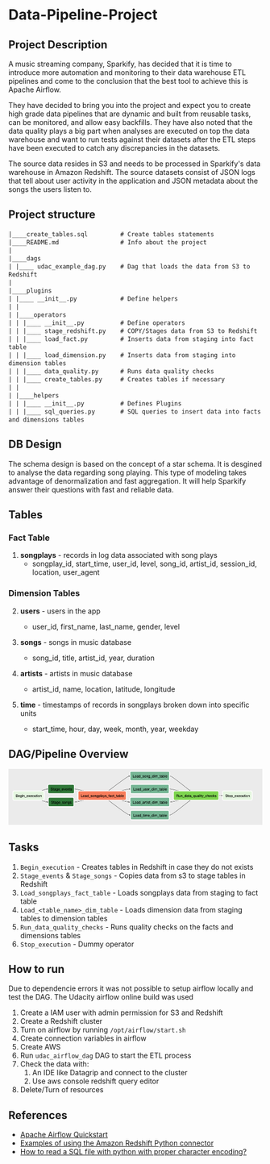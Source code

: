 # Data-Pipeline-Project

## Project Description

A music streaming company, Sparkify, has decided that it is time to introduce more automation and monitoring to their data warehouse ETL pipelines and come to the conclusion that the best tool to achieve this is Apache Airflow.

They have decided to bring you into the project and expect you to create high grade data pipelines that are dynamic and built from reusable tasks, can be monitored, and allow easy backfills. They have also noted that the data quality plays a big part when analyses are executed on top the data warehouse and want to run tests against their datasets after the ETL steps have been executed to catch any discrepancies in the datasets.

The source data resides in S3 and needs to be processed in Sparkify's data warehouse in Amazon Redshift. The source datasets consist of JSON logs that tell about user activity in the application and JSON metadata about the songs the users listen to.

## Project structure
```
|____create_tables.sql         # Create tables statements
|____README.md                 # Info about the project
|
|____dags
| |____ udac_example_dag.py    # Dag that loads the data from S3 to Redshift
|
|____plugins
| |____ __init__.py            # Define helpers
| |
| |____operators
| | |____ __init__.py          # Define operators
| | |____ stage_redshift.py    # COPY/Stages data from S3 to Redshift
| | |____ load_fact.py         # Inserts data from staging into fact table
| | |____ load_dimension.py    # Inserts data from staging into dimension tables
| | |____ data_quality.py      # Runs data quality checks
| | |____ create_tables.py     # Creates tables if necessary
| |
| |____helpers
| | |____ __init__.py          # Defines Plugins
| | |____ sql_queries.py       # SQL queries to insert data into facts and dimensions tables
```

## DB Design

The schema design is based on the concept of a star schema. It is desgined to analyse the data regarding song playing.
This type of modeling takes advantage of denormalization and fast aggregation.
It will help Sparkify answer their questions with fast and reliable data.

## Tables 

### Fact Table

1. **songplays** - records in log data associated with song plays
   * songplay_id, start_time, user_id, level, song_id, artist_id, session_id, location, user_agent

### Dimension Tables

2. **users** - users in the app
   * user_id, first_name, last_name, gender, level

3. **songs** - songs in music database
   * song_id, title, artist_id, year, duration

4. **artists** - artists in music database
   * artist_id, name, location, latitude, longitude

5. **time** - timestamps of records in songplays broken down into specific units
   * start_time, hour, day, week, month, year, weekday

## DAG/Pipeline Overview

![DagOverview](./resources/image.png)

## Tasks

1. `Begin_execution` - Creates tables in Redshift in case they do not exists
2. `Stage_events` & `Stage_songs` - Copies data from s3 to stage tables in Redshift
3. `Load_songplays_fact_table` - Loads songplays data from staging to fact table
4. `Load_<table_name>_dim_table` - Loads dimension data from staging tables to dimension tables
5. `Run_data_quality_checks` - Runs quality checks on the facts and dimensions tables
6. `Stop_execution` - Dummy operator

## How to run 

Due to dependencie errors it was not possible to setup airflow locally and test the DAG.
The Udacity airflow online build was used

1. Create a IAM user with admin permission for S3 and Redshift
2. Create a Redshift cluster
3. Turn on airflow by running `/opt/airflow/start.sh`
4. Create connection variables in airflow
5. Create AWS 
6. Run `udac_airflow_dag` DAG to start the ETL process
7. Check the data with:
   1. An IDE like Datagrip and connect to the cluster
   2. Use aws console redshift query editor
8. Delete/Turn of resources


## References

* [Apache Airflow Quickstart](https://airflow.apache.org/docs/apache-airflow/stable/start.html) 
* [Examples of using the Amazon Redshift Python connector](https://docs.aws.amazon.com/redshift/latest/mgmt/python-connect-examples.html) 
* [How to read a SQL file with python with proper character encoding?](https://stackoverflow.com/questions/47705183/how-to-read-a-sql-file-with-python-with-proper-character-encoding)
